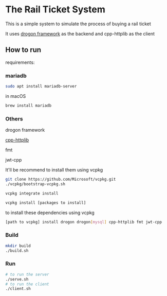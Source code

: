 # The Rail Ticket System

This is a simple system to simulate the process of buying a rail ticket

It uses [drogon framework](https://github.com/drogonframework/drogon) as the backend and cpp-httplib as the client

## How to run

requirements:

### mariadb
```bash
sudo apt install mariadb-server
```
in macOS
```bash
brew install mariadb
```
### Others
drogon framework

[cpp-httplib](https://github.com/yhirose/cpp-httplib)

fmt

jwt-cpp

It'll be recommend to install them using vcpkg

```bash
git clone https://github.com/Microsoft/vcpkg.git
./vcpkg/bootstrap-vcpkg.sh

vcpkg integrate install

vcpkg install [packages to install]
```

to install these dependencies using vcpkg
```bash
[path to vcpkg] install drogon drogon[mysql] cpp-httplib fmt jwt-cpp
```

### Build
```bash
mkdir build
./build.sh
```

### Run
```bash
# to run the server
./serve.sh
# to run the client
./client.sh
```